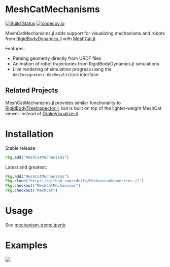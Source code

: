 # MeshCatMechanisms

[![Build Status](https://travis-ci.org/rdeits/MeshCatMechanisms.jl.svg?branch=master)](https://travis-ci.org/rdeits/MeshCatMechanisms.jl)
[![codecov.io](http://codecov.io/github/rdeits/MeshCatMechanisms.jl/coverage.svg?branch=master)](http://codecov.io/github/rdeits/MeshCatMechanisms.jl?branch=master)

MeshCatMechanisms.jl adds support for visualizing mechanisms and robots from [RigidBodyDynamics.jl](https://github.com/tkoolen/RigidBodyDynamics.jl) with [MeshCat.jl](https://github.com/rdeits/MeshCat.jl).

Features:

* Parsing geometry directly from URDF files
* Animation of robot trajectories from RigidBodyDynamics.jl simulations
* Live rendering of simulation progress using the `OdeIntegrators.OdeResultsSink` interface

## Related Projects

MeshCatMechanisms.jl provides similar functionality to [RigidBodyTreeInspector.jl](https://github.com/rdeits/RigidBodyTreeInspector.jl), but is built on top of the lighter-weight MeshCat viewer instead of [DrakeVisualizer.jl](https://github.com/rdeits/DrakeVisualizer.jl).

# Installation 

Stable release:

```julia
Pkg.add("MeshCatMechanisms")
```

Latest and greatest:

```julia
Pkg.add("MeshCatMechanisms")
Pkg.clone("https://github.com/rdeits/MechanismGeometries.jl")
Pkg.checkout("MeshCatMechanisms")
Pkg.checkout("MeshCat")
```

# Usage

See [mechanism-demo.ipynb](mechanism-demo.ipynb)

# Examples

![](https://user-images.githubusercontent.com/591886/36703991-41b6991a-1b2c-11e8-8804-24c56ddd94cc.png)
